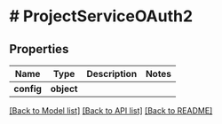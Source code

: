 # # ProjectServiceOAuth2

## Properties

Name | Type | Description | Notes
------------ | ------------- | ------------- | -------------
**config** | **object** |  |

[[Back to Model list]](../../README.md#models) [[Back to API list]](../../README.md#endpoints) [[Back to README]](../../README.md)
